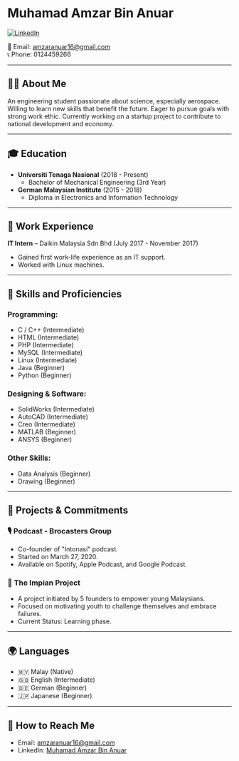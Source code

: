 # Muhamad Amzar Bin Anuar

[![LinkedIn](https://img.shields.io/badge/LinkedIn-Profile-blue)](https://www.linkedin.com/in/muhamad-amzar-bin-anuar-646062140/)

📧 Email: amzaranuar16@gmail.com  
📞 Phone: 0124459266  

---

## 👨‍💻 About Me

An engineering student passionate about science, especially aerospace. Willing to learn new skills that benefit the future. Eager to pursue goals with strong work ethic. Currently working on a startup project to contribute to national development and economy.

---

## 🎓 Education

- **Universiti Tenaga Nasional** (2018 - Present)  
  - Bachelor of Mechanical Engineering (3rd Year)
- **German Malaysian Institute** (2015 - 2018)  
  - Diploma in Electronics and Information Technology

---

## 💼 Work Experience

**IT Intern** – Daikin Malaysia Sdn Bhd (July 2017 - November 2017)  
- Gained first work-life experience as an IT support.
- Worked with Linux machines.

---

## 🔧 Skills and Proficiencies

### Programming:
- C / C++ (Intermediate)
- HTML (Intermediate)
- PHP (Intermediate)
- MySQL (Intermediate)
- Linux (Intermediate)
- Java (Beginner)
- Python (Beginner)

### Designing & Software:
- SolidWorks (Intermediate)
- AutoCAD (Intermediate)
- Creo (Intermediate)
- MATLAB (Beginner)
- ANSYS (Beginner)

### Other Skills:
- Data Analysis (Beginner)
- Drawing (Beginner)

---

## 🚀 Projects & Commitments

### 🎙 **Podcast - Brocasters Group**
- Co-founder of "Intonasi" podcast.
- Started on March 27, 2020.
- Available on Spotify, Apple Podcast, and Google Podcast.

### 🌟 **The Impian Project**
- A project initiated by 5 founders to empower young Malaysians.
- Focused on motivating youth to challenge themselves and embrace failures.
- Current Status: Learning phase.

---

## 🌍 Languages
- 🇲🇾 Malay (Native)
- 🇬🇧 English (Intermediate)
- 🇩🇪 German (Beginner)
- 🇯🇵 Japanese (Beginner)

---

## 📌 How to Reach Me
- Email: [amzaranuar16@gmail.com](mailto:amzaranuar16@gmail.com)
- LinkedIn: [Muhamad Amzar Bin Anuar](https://www.linkedin.com/in/muhamad-amzar-bin-anuar-646062140/)
